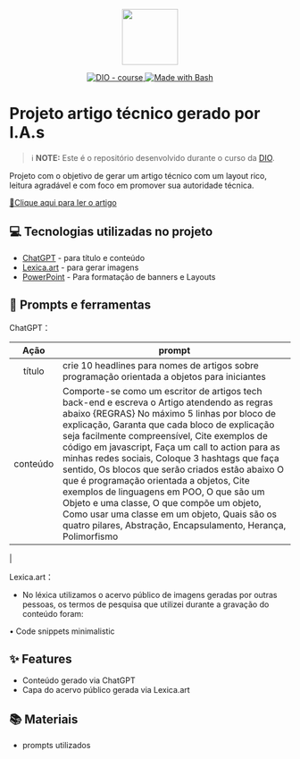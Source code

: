 <p align="center">
    <img width="100" src=".github/assets/banner.png">
</p>

<p align="center">
  <a href="https://dio.me/"><img src="https://img.shields.io/badge/DIO-Course-28DA77?logo=youtube" alt="DIO - course">
  </a>
  <a href="https://www.gnu.org/software/bash/" title="Go to Bash homepage"><img src="https://img.shields.io/badge/Prompt-Project-blue?logo=gnu-bash&amp;logoColor=white" alt="Made with Bash">
  </a>
</p>

# Projeto artigo técnico gerado por I.A.s

> ℹ️ **NOTE:** Este é o repositório desenvolvido durante o curso da [DIO](https://dio.me).

Projeto com o objetivo de gerar um artigo técnico com um layout rico, leitura agradável e com foco em promover sua autoridade técnica.

<a href="https://web.dio.me/articles/programacao-orientada-a-objetos-o-guia-definitivo-para-iniciantes?back=%2Farticles&open-modal=true&page=1&order=oldest" title="View PDF now"> 📕Clique aqui para ler o artigo</a>

## 💻 Tecnologias utilizadas no projeto

- [ChatGPT](https://chat.openai.com/) - para título e conteúdo
- [Lexica.art](https://lexica.art/) - para gerar imagens
- [PowerPoint](https://www.microsoft.com/en/microsoft-365/powerpoint) - Para formatação de banners e Layouts

## 📄 Prompts e ferramentas

ChatGPT：

|   Ação   | prompt                                                                                                                                                                                                                                                                                                                                                                                                                                                                                                                                                                                                                                                         |
| :------: | -------------------------------------------------------------------------------------------------------------------------------------------------------------------------------------------------------------------------------------------------------------------------------------------------------------------------------------------------------------------------------------------------------------------------------------------------------------------------------------------------------------------------------------------------------------------------------------------------------------------------------------------------------------- |
|  título  | crie 10 headlines para nomes de artigos sobre programação orientada a objetos para iniciantes                                                                                                                                                                                                                                                                                                                                                                                                                                                                                                                                                                  |
| conteúdo | Comporte-se como um escritor de artigos tech back-end e escreva o Artigo atendendo as regras abaixo {REGRAS} No máximo 5 linhas por bloco de explicação, Garanta que cada bloco de explicação seja facilmente compreensível, Cite exemplos de código em javascript, Faça um call to action para as minhas redes sociais, Coloque 3 hashtags que faça sentido, Os blocos que serão criados estão abaixo O que é programação orientada a objetos, Cite exemplos de linguagens em POO, O que são um Objeto e uma classe, O que compõe um objeto, Como usar uma classe em um objeto, Quais são os quatro pilares, Abstração, Encapsulamento, Herança, Polimorfismo |

|

Lexica.art：

- No léxica utilizamos o acervo público de imagens geradas por outras pessoas, os termos de pesquisa que utilizei durante a gravação do conteúdo foram:

• Code snippets minimalistic

## ✨ Features

- Conteúdo gerado via ChatGPT
- Capa do acervo público gerada via Lexica.art

## 📚 Materiais

- prompts utilizados
